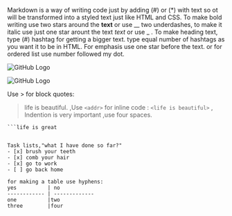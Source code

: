  Markdown is a way of writing code just by adding (#) or (*) with text so ot will be transformed into a styled text just like HTML and CSS.
To make bold writing use two stars around the **text** or use __ two underdashes, to make it italic use just one star arount the text *text* or use _ .
 To make heading text, type (#) hashtag for getting a bigger text. type equal number of hashtags as you want it to be in HTML.
 For emphasis use one star before the text.   or for ordered list use number followed my dot.

 ![GitHub Logo](https://images.unsplash.com/photo-1464982326199-86f32f81b211?ixlib=rb-1.2.1&auto=format&fit=crop&w=500&q=60)
 
  ![GitHub Logo](https://www.google.com/)

Use > for block quotes:
> life is beautiful.
,Use `<addr>` for inline code :
`<life is beautiful>` 
  ,  Indention is very important ,use four spaces.
``` use this sympol for highlighting.
```life is great


Task lists,"what I have done so far?"
- [x] brush your teeth
- [x] comb your hair
- [x] go to work
- [ ] go back home

for making a table use hyphens:
yes          | no
------------ | -------------
one          |two
three        |four
  

